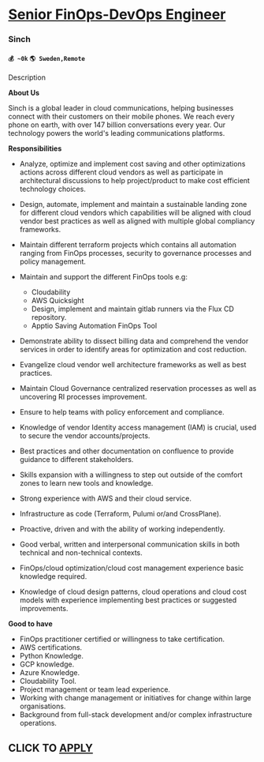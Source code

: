 # [Senior FinOps-DevOps Engineer](https://www.remotewlb.com/apply/senior-finops-devops-engineer)  
### Sinch  
#### `💰 ~0k` `🌎 Sweden,Remote`  

Description

**About Us**

Sinch is a global leader in cloud communications, helping businesses connect with their customers on their mobile phones. We reach every phone on earth, with over 147 billion conversations every year. Our technology powers the world's leading communications platforms.

**Responsibilities**

  * Analyze, optimize and implement cost saving and other optimizations actions across different cloud vendors as well as participate in architectural discussions to help project/product to make cost efficient technology choices.

  * Design, automate, implement and maintain a sustainable landing zone for different cloud vendors which capabilities will be aligned with cloud vendor best practices as well as aligned with multiple global compliancy frameworks. 
  * Maintain different terraform projects which contains all automation ranging from FinOps processes, security to governance processes and policy management. 

  * Maintain and support the different FinOps tools e.g: 

    * Cloudability
    * AWS Quicksight
    * Design, implement and maintain gitlab runners via the Flux CD repository. 
    * Apptio Saving Automation FinOps Tool
  * Demonstrate ability to dissect billing data and comprehend the vendor services in order to identify areas for optimization and cost reduction.

  * Evangelize cloud vendor well architecture frameworks as well as best practices. 
  * Maintain Cloud Governance centralized reservation processes as well as uncovering RI processes improvement.
  * Ensure to help teams with policy enforcement and compliance.
  * Knowledge of vendor Identity access management (IAM) is crucial, used to secure the vendor accounts/projects. 
  * Best practices and other documentation on confluence to provide guidance to different stakeholders. 
  * Skills expansion with a willingness to step out outside of the comfort zones to learn new tools and knowledge.

  * Strong experience with AWS and their cloud service.
  * Infrastructure as code (Terraform, Pulumi or/and CrossPlane).
  * Proactive, driven and with the ability of working independently.
  * Good verbal, written and interpersonal communication skills in both technical and non-technical contexts.
  * FinOps/cloud optimization/cloud cost management experience basic knowledge required. 
  * Knowledge of cloud design patterns, cloud operations and cloud cost models with experience implementing best practices or suggested improvements.

**Good to have**

  * FinOps practitioner certified or willingness to take certification. 
  * AWS certifications.
  * Python Knowledge.
  * GCP knowledge.
  * Azure Knowledge.
  * Cloudability Tool.
  * Project management or team lead experience.
  * Working with change management or initiatives for change within large organisations.
  * Background from full-stack development and/or complex infrastructure operations.

  
## CLICK TO [APPLY](https://www.remotewlb.com/apply/senior-finops-devops-engineer)


